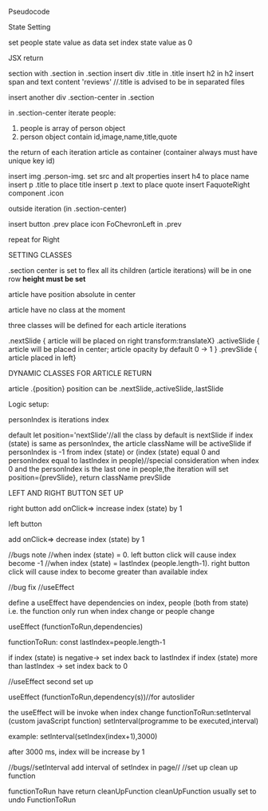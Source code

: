 Pseudocode

State Setting

set people state value as data
set index state value as 0

JSX return

section with .section
in .section insert div .title
in .title insert h2
in h2 insert span and text content 'reviews'
//.title is advised to be in separated files

insert another div .section-center in .section

in .section-center
iterate people: 
1) people is array of person object
2) person object contain id,image,name,title,quote

the return of each iteration
article as container (container always must have unique key id)

insert img .person-img. set src and alt properties
insert h4 to place name
insert p .title to place title
insert p .text to place quote
insert FaquoteRight component .icon

outside iteration (in .section-center)

insert button .prev
place icon FoChevronLeft in .prev

repeat for Right

SETTING CLASSES

.section center is set to flex
all its children (article iterations) will be in one row
**height must be set**

article have position absolute in center

article have no class at the moment

three classes will be defined for each article iterations

.nextSlide { 
article will be placed on right transform:translateX}
.activeSlide {
article will be placed in center;
article opacity by default 0 -> 1
} 
.prevSlide { article placed in left} 

DYNAMIC CLASSES FOR ARTICLE RETURN

article .{position} position can be .nextSlide,.activeSlide,.lastSlide

Logic setup:

personIndex is iterations index

default let position='nextSlide'//all the class by default is nextSlide
if index (state) is same as personIndex,
the article className will be activeSlide
if personIndex is -1 from index (state) or 
(index (state) equal 0 and personIndex equal to lastIndex in people)//special consideration when index 0 and the personIndex is the last one in people,the iteration will set position={prevSlide},
return className prevSlide

LEFT AND RIGHT BUTTON SET UP

right button
add onClick=> increase index (state) by 1

left button

add onClick=> decrease index (state) by 1

//bugs note 
//when index (state) = 0. left button click will cause index become -1
//when index (state) = lastIndex (people.length-1). right button click will cause index to become greater than available index

//bug fix
//useEffect

define a useEffect have dependencies on index, people (both from state)
i.e. the function only run when index change or people change

useEffect (functionToRun,dependencies)

functionToRun:
const lastIndex=people.length-1

if index (state) is negative-> set index back to lastIndex
if index (state) more than lastIndex -> set index back to 0

//useEffect second set up

useEffect (functionToRun,dependency(s))//for autoslider

the useEffect will be invoke when index change
functionToRun:setInterval (custom javaScript function)
setInterval(programme to be executed,interval)

example: setInterval(setIndex(index+1),3000)

after 3000 ms, index will be increase by 1

//bugs//setInterval add interval of setIndex in page//
//set up clean up function

functionToRun have return cleanUpFunction
cleanUpFunction usually set to undo FunctionToRun




